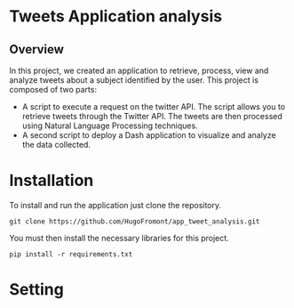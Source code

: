 # Tweets Application analysis

## Overview

In this project, we created an application to retrieve, process, view and analyze tweets about a subject identified by the user.
This project is composed of two parts:
* A script to execute a request on the twitter API. The script allows you to retrieve tweets through the Twitter API. The tweets are then processed using Natural Language Processing techniques.
* A second script to deploy a Dash application to visualize and analyze the data collected.

# Installation

To install and run the application just clone the repository.
```{linux}
git clone https://github.com/HugoFromont/app_tweet_analysis.git
```
You must then install the necessary libraries for this project.
```{linux}
pip install -r requirements.txt
```

# Setting

